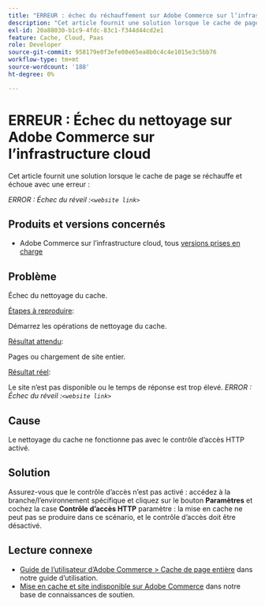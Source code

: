 ```yaml
---
title: "ERREUR : échec du réchauffement sur Adobe Commerce sur l’infrastructure cloud"
description: "Cet article fournit une solution lorsque le cache de page se réchauffe et échoue avec une erreur :"
exl-id: 20a88030-b1c9-4fdc-83c1-f344d44cd2e1
feature: Cache, Cloud, Paas
role: Developer
source-git-commit: 958179e0f3efe08e65ea8b0c4c4e1015e3c5bb76
workflow-type: tm+mt
source-wordcount: '188'
ht-degree: 0%

---
```


# ERREUR : Échec du nettoyage sur Adobe Commerce sur l’infrastructure cloud

Cet article fournit une solution lorsque le cache de page se réchauffe et échoue avec une erreur :

*ERROR : Échec du réveil :`<website link>`*

## Produits et versions concernés

* Adobe Commerce sur l’infrastructure cloud, tous [versions prises en charge](https://magento.com/sites/default/files/magento-software-lifecycle-policy.pdf)

## Problème

Échec du nettoyage du cache.

<u>Étapes à reproduire</u>:

Démarrez les opérations de nettoyage du cache.

<u>Résultat attendu</u>:

Pages ou chargement de site entier.

<u>Résultat réel</u>:

Le site n’est pas disponible ou le temps de réponse est trop élevé. *ERROR : Échec du réveil :`<website link>`*

## Cause

Le nettoyage du cache ne fonctionne pas avec le contrôle d’accès HTTP activé.

## Solution

Assurez-vous que le contrôle d’accès n’est pas activé : accédez à la branche/l’environnement spécifique et cliquez sur le bouton **Paramètres** et cochez la case **Contrôle d’accès HTTP** paramètre : la mise en cache ne peut pas se produire dans ce scénario, et le contrôle d’accès doit être désactivé.

## Lecture connexe

* [Guide de l’utilisateur d’Adobe Commerce > Cache de page entière](https://docs.magento.com/user-guide/system/cache-full-page.html) dans notre guide d’utilisation.
* [Mise en cache et site indisponible sur Adobe Commerce](/help/troubleshooting/miscellaneous/cache-warming-up-and-site-unavailable-on-magento.md) dans notre base de connaissances de soutien.
